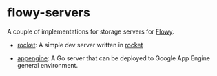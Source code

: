 # flowy-servers

A couple of implementations for storage servers for [Flowy](https://suy.io/flowy).

- [rocket](/rocket): A simple dev server written in [rocket](https://rocket.rs)

- [appengine](/appengine): A Go server that can be deployed to Google App Engine general environment.
